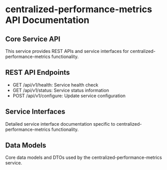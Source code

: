 # centralized-performance-metrics API Documentation

## Core Service API
This service provides REST APIs and service interfaces for centralized-performance-metrics functionality.

## REST API Endpoints
- GET /api/v1/health: Service health check
- GET /api/v1/status: Service status information
- POST /api/v1/configure: Update service configuration

## Service Interfaces
Detailed service interface documentation specific to centralized-performance-metrics functionality.

## Data Models
Core data models and DTOs used by the centralized-performance-metrics service.
